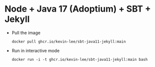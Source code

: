 # Node + Java 17 (Adoptium) + SBT + Jekyll

* Pull the image
  ```
  docker pull ghcr.io/kevin-lee/sbt-java11-jekyll:main
  ```

* Run in interactive mode
  ```
  docker run -i -t ghcr.io/kevin-lee/sbt-java11-jekyll:main bash
  ```
